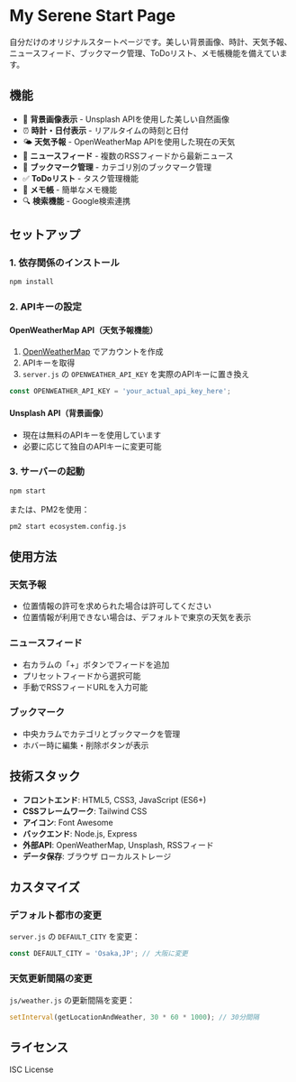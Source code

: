 # My Serene Start Page

自分だけのオリジナルスタートページです。美しい背景画像、時計、天気予報、ニュースフィード、ブックマーク管理、ToDoリスト、メモ帳機能を備えています。

## 機能

- 🌅 **背景画像表示** - Unsplash APIを使用した美しい自然画像
- ⏰ **時計・日付表示** - リアルタイムの時刻と日付
- 🌤️ **天気予報** - OpenWeatherMap APIを使用した現在の天気
- 📰 **ニュースフィード** - 複数のRSSフィードから最新ニュース
- 🔖 **ブックマーク管理** - カテゴリ別のブックマーク管理
- ✅ **ToDoリスト** - タスク管理機能
- 📝 **メモ帳** - 簡単なメモ機能
- 🔍 **検索機能** - Google検索連携

## セットアップ

### 1. 依存関係のインストール
```bash
npm install
```

### 2. APIキーの設定

#### OpenWeatherMap API（天気予報機能）
1. [OpenWeatherMap](https://openweathermap.org/api) でアカウントを作成
2. APIキーを取得
3. `server.js` の `OPENWEATHER_API_KEY` を実際のAPIキーに置き換え

```javascript
const OPENWEATHER_API_KEY = 'your_actual_api_key_here';
```

#### Unsplash API（背景画像）
- 現在は無料のAPIキーを使用しています
- 必要に応じて独自のAPIキーに変更可能

### 3. サーバーの起動
```bash
npm start
```

または、PM2を使用：
```bash
pm2 start ecosystem.config.js
```

## 使用方法

### 天気予報
- 位置情報の許可を求められた場合は許可してください
- 位置情報が利用できない場合は、デフォルトで東京の天気を表示

### ニュースフィード
- 右カラムの「+」ボタンでフィードを追加
- プリセットフィードから選択可能
- 手動でRSSフィードURLを入力可能

### ブックマーク
- 中央カラムでカテゴリとブックマークを管理
- ホバー時に編集・削除ボタンが表示

## 技術スタック

- **フロントエンド**: HTML5, CSS3, JavaScript (ES6+)
- **CSSフレームワーク**: Tailwind CSS
- **アイコン**: Font Awesome
- **バックエンド**: Node.js, Express
- **外部API**: OpenWeatherMap, Unsplash, RSSフィード
- **データ保存**: ブラウザ ローカルストレージ

## カスタマイズ

### デフォルト都市の変更
`server.js` の `DEFAULT_CITY` を変更：
```javascript
const DEFAULT_CITY = 'Osaka,JP'; // 大阪に変更
```

### 天気更新間隔の変更
`js/weather.js` の更新間隔を変更：
```javascript
setInterval(getLocationAndWeather, 30 * 60 * 1000); // 30分間隔
```

## ライセンス

ISC License 